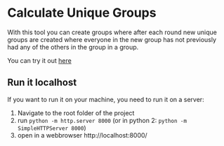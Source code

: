# Calculate Unique Groups
With this tool you can create groups where after each round new unique groups are created 
where everyone in the new group has not previously had any of the others in the group in a group.

You can try it out [here](https://alphasoundz.github.io/calculateGroups/)

## Run it localhost
If you want to run it on your machine, you need to run it on a server:
1. Navigate to the root folder of the project
2. run ```python -m http.server 8000``` (or in python 2: ```python -m SimpleHTTPServer 8000```)
3. open in a webbrowser http://localhost:8000/
